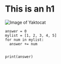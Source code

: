 # This is an h1

![Image of Yaktocat](https://octodex.github.com/images/yaktocat.png)

```
answer = 0
mylist = [1, 2, 3, 4, 5]
for num in mylist:
  answer += num
  
 
print(answer)

```
